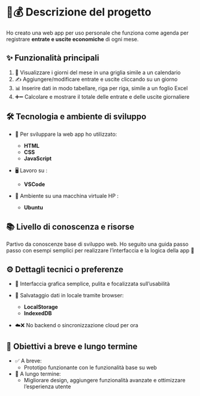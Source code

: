 # 📅💰 Descrizione del progetto

Ho creato una web app per uso personale che funziona come agenda per registrare **entrate e uscite economiche** di ogni mese.


## ✨ Funzionalità principali

1. 📆 Visualizzare i giorni del mese in una griglia simile a un calendario  
2. ✍️ Aggiungere/modificare entrate e uscite cliccando su un giorno  
3. 📊 Inserire dati in modo tabellare, riga per riga, simile a un foglio Excel  
4. ➕➖ Calcolare e mostrare il totale delle entrate e delle uscite giornaliere


## 🛠️ Tecnologia e ambiente di sviluppo

- 🚀 Per sviluppare la web app ho utilizzato: 
    - **HTML**
    - **CSS**
    - **JavaScript**

- 🖥️ Lavoro su :
    - **VSCode** 

- 🐧 Ambiente su una macchina virtuale HP :
    - **Ubuntu**


## 📚 Livello di conoscenza e risorse

Partivo da conoscenze base di sviluppo web. Ho seguito una guida passo passo con esempi semplici per realizzare l’interfaccia e la logica della app 🚀


## ⚙️ Dettagli tecnici o preferenze

- 🎨 Interfaccia grafica semplice, pulita e focalizzata sull’usabilità  
- 💾 Salvataggio dati in locale tramite browser: 
    - **LocalStorage**
    - **IndexedDB**  

- ☁️❌ No backend o sincronizzazione cloud per ora


## 🎯 Obiettivi a breve e lungo termine

- ✅ A breve: 
    - Prototipo funzionante con le funzionalità base su web  
- 🌟 A lungo termine: 
    - Migliorare design, aggiungere funzionalità avanzate e ottimizzare l’esperienza utente
